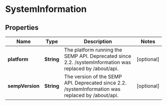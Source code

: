 

# SystemInformation


## Properties

| Name | Type | Description | Notes |
|------------ | ------------- | ------------- | -------------|
|**platform** | **String** | The platform running the SEMP API. Deprecated since 2.2. /systemInformation was replaced by /about/api. |  [optional] |
|**sempVersion** | **String** | The version of the SEMP API. Deprecated since 2.2. /systemInformation was replaced by /about/api. |  [optional] |



